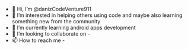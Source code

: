 - 👋 Hi, I’m @danizCodeVenture911
- 👀 I’m interested in helping others using code and maybe also learning something new from the community 
- 🌱 I’m currently learning android apps development 
- 💞️ I’m looking to collaborate on -
- 📫 How to reach me -

<!---
danizCodeVenture911/danizCodeVenture911 is a ✨ special ✨ repository because its `README.md` (this file) appears on your GitHub profile.
You can click the Preview link to take a look at your changes.
--->
